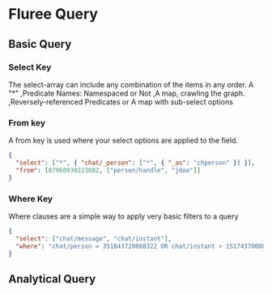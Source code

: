 # Fluree Query
## Basic Query
### Select Key
The select-array can include any combination of the items in any order. A "*"
,Predicate Names: Namespaced or Not
,A map, crawling the graph.
,Reversely-referenced Predicates
or A map with sub-select options
### From key
A from key is used where your select options are applied to the field.
``` json
{
  "select": ["*", { "chat/_person": ["*", { "_as": "chperson" }] }],
  "from": [87960930223082, ["person/handle", "jdoe"]]
}
```
### Where Key
Where clauses are a simple way to apply very basic filters to a query
``` json
{
  "select": ["chat/message", "chat/instant"],
  "where": "chat/person = 351843720888322 OR chat/instant > 1517437000000"
}

```

## Analytical Query
``` json

```
